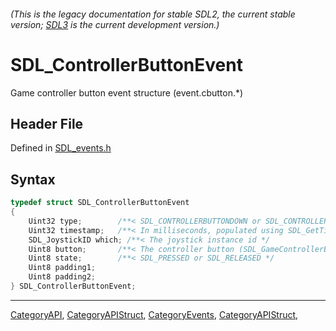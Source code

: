 ###### (This is the legacy documentation for stable SDL2, the current stable version; [SDL3](https://wiki.libsdl.org/SDL3/) is the current development version.)
# SDL_ControllerButtonEvent

Game controller button event structure (event.cbutton.*)

## Header File

Defined in [SDL_events.h](https://github.com/libsdl-org/SDL/blob/SDL2/include/SDL_events.h)

## Syntax

```c
typedef struct SDL_ControllerButtonEvent
{
    Uint32 type;        /**< SDL_CONTROLLERBUTTONDOWN or SDL_CONTROLLERBUTTONUP */
    Uint32 timestamp;   /**< In milliseconds, populated using SDL_GetTicks() */
    SDL_JoystickID which; /**< The joystick instance id */
    Uint8 button;       /**< The controller button (SDL_GameControllerButton) */
    Uint8 state;        /**< SDL_PRESSED or SDL_RELEASED */
    Uint8 padding1;
    Uint8 padding2;
} SDL_ControllerButtonEvent;
```

----
[CategoryAPI](CategoryAPI), [CategoryAPIStruct](CategoryAPIStruct), [CategoryEvents](CategoryEvents), [CategoryAPIStruct](CategoryAPIStruct), 

